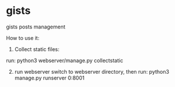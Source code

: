 # gists

gists posts management

How to use it:

1) Collect static files:

run: python3 webserver/manage.py collectstatic

2) run webserver
switch to webserver directory, then
run: python3 manage.py runserver 0:8001
